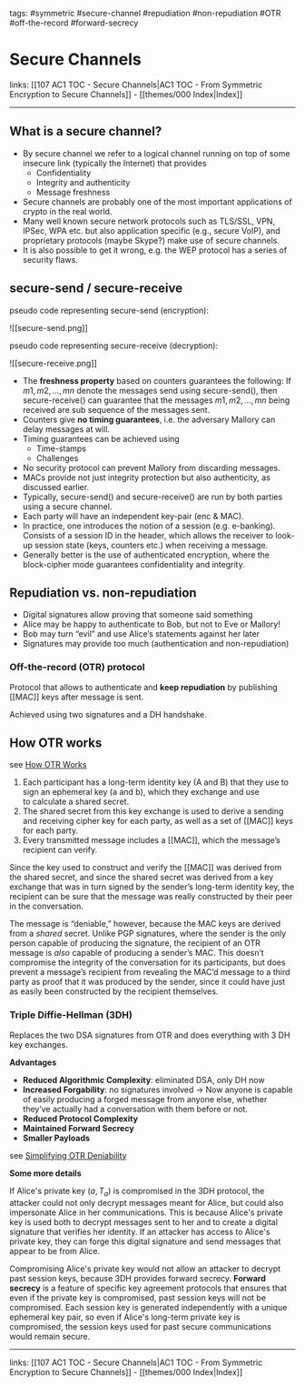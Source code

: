 tags: #symmetric #secure-channel #repudiation #non-repudiation #OTR #off-the-record #forward-secrecy

# Secure Channels

links: [[107 AC1 TOC - Secure Channels|AC1 TOC - From Symmetric Encryption to Secure Channels]] - [[themes/000 Index|Index]]

---

## What is a secure channel?

- By secure channel we refer to a logical channel running on top of some insecure link (typically the Internet) that provides
	- Confidentiality  
	- Integrity and authenticity
	- Message freshness
- Secure channels are probably one of the most important applications of crypto in the real world.
- Many well known secure network protocols such as TLS/SSL, VPN, IPSec, WPA etc. but also application specific (e.g., secure VoIP), and proprietary protocols (maybe Skype?) make use of secure channels.
- It is also possible to get it wrong, e.g. the WEP protocol has a series of security flaws.

## secure-send / secure-receive

pseudo code representing secure-send (encryption):

![[secure-send.png]]

pseudo code representing secure-receive (decryption):

![[secure-receive.png]]

- The **freshness property** based on counters guarantees the following: If $m1, m2, . . . , mn$ denote the messages send using secure-send(), then secure-receive() can guarantee that the messages $m1,m2,...,mn$ being received are sub sequence of the messages sent.
- Counters give **no timing guarantees**, i.e. the adversary Mallory can delay messages at will.
- Timing guarantees can be achieved using
	- Time-stamps
	- Challenges
- No security protocol can prevent Mallory from discarding messages.
- MACs provide not just integrity protection but also authenticity, as discussed earlier.
- Typically, secure-send() and secure-receive() are run by both parties using a secure channel.
- Each party will have an independent key-pair (enc & MAC).
- In practice, one introduces the notion of a session (e.g. e-banking). Consists of a session ID in the header, which allows the receiver to look-up session state (keys, counters etc.) when receiving a message.
- Generally better is the use of authenticated encryption, where the block-cipher mode guarantees confidentiality and integrity.

## Repudiation vs. non-repudiation

- Digital signatures allow proving that someone said something
- Alice may be happy to authenticate to Bob, but not to Eve or Mallory!
- Bob may turn “evil” and use Alice’s statements against her later
- Signatures may provide too much (authentication and non-repudiation)

### Off-the-record (OTR) protocol

Protocol that allows to authenticate and **keep repudiation** by publishing [[MAC]] keys after message is sent.

Achieved using two signatures and a DH handshake.

## How OTR works

see [How OTR Works](https://robertheaton.com/otr3)

1. Each participant has a long-term identity key (A and B) that they use to sign an ephemeral key (a and b), which they exchange and use to calculate a shared secret. 
2. The shared secret from this key exchange is used to derive a sending and receiving cipher key for each party, as well as a set of [[MAC]] keys for each party.
3. Every transmitted message includes a [[MAC]], which the message’s recipient can verify.

Since the key used to construct and verify the [[MAC]] was derived from the shared secret, and since the shared secret was derived from a key exchange that was in turn signed by the sender’s long-term identity key, the recipient can be sure that the message was really constructed by their peer in the conversation.

The message is “deniable,” however, because the MAC keys are derived from a _shared_ secret. Unlike PGP signatures, where the sender is the only person capable of producing the signature, the recipient of an OTR message is _also_ capable of producing a sender’s MAC. This doesn’t compromise the integrity of the conversation for its participants, but does prevent a message’s recipient from revealing the MAC’d message to a third party as proof that it was produced by the sender, since it could have just as easily been constructed by the recipient themselves.

### Triple Diffie-Hellman (3DH)

Replaces the two DSA signatures from OTR and does everything with 3 DH key exchanges.

**Advantages**

- **Reduced Algorithmic Complexity**: eliminated DSA, only DH now
- **Increased Forgability**: no signatures involved $\rightarrow$ Now anyone is capable of easily producing a forged message from anyone else, whether they’ve actually had a conversation with them before or not.
- **Reduced Protocol Complexity**
- **Maintained Forward Secrecy**
- **Smaller Payloads**

see [Simplifying OTR Deniability](https://signal.org/blog/simplifying-otr-deniability/)

**Some more details**

If Alice's private key $(a, T_a)$ is compromised in the 3DH protocol, the attacker could not only decrypt messages meant for Alice, but could also impersonate Alice in her communications. This is because Alice's private key is used both to decrypt messages sent to her and to create a digital signature that verifies her identity. If an attacker has access to Alice's private key, they can forge this digital signature and send messages that appear to be from Alice.

Compromising Alice's private key would not allow an attacker to decrypt past session keys, because 3DH provides forward secrecy. **Forward secrecy** is a feature of specific key agreement protocols that ensures that even if the private key is compromised, past session keys will not be compromised. Each session key is generated independently with a unique ephemeral key pair, so even if Alice's long-term private key is compromised, the session keys used for past secure communications would remain secure.

---
links: [[107 AC1 TOC - Secure Channels|AC1 TOC - From Symmetric Encryption to Secure Channels]] - [[themes/000 Index|Index]]